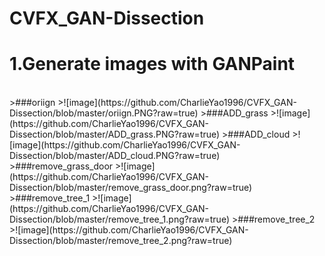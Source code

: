 # CVFX_GAN-Dissection
  # 1.Generate images with GANPaint
  <br>
  >###oriign
  >![image](https://github.com/CharlieYao1996/CVFX_GAN-Dissection/blob/master/oriign.PNG?raw=true)
  >###ADD_grass
  >![image](https://github.com/CharlieYao1996/CVFX_GAN-Dissection/blob/master/ADD_grass.PNG?raw=true)
  >###ADD_cloud
  >![image](https://github.com/CharlieYao1996/CVFX_GAN-Dissection/blob/master/ADD_cloud.PNG?raw=true)
  >###remove_grass_door
  >![image](https://github.com/CharlieYao1996/CVFX_GAN-Dissection/blob/master/remove_grass_door.png?raw=true)
  >###remove_tree_1
  >![image](https://github.com/CharlieYao1996/CVFX_GAN-Dissection/blob/master/remove_tree_1.png?raw=true)
  >###remove_tree_2
  >![image](https://github.com/CharlieYao1996/CVFX_GAN-Dissection/blob/master/remove_tree_2.png?raw=true)
